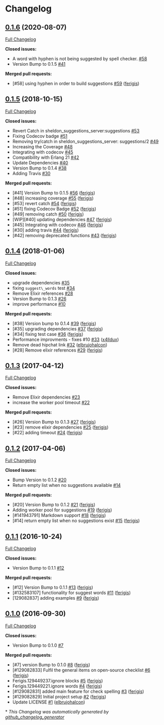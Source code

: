 # Changelog

## [0.1.6](https://github.com/inaka/sheldon/tree/0.1.6) (2020-08-07)

[Full Changelog](https://github.com/inaka/sheldon/compare/0.1.5...0.1.6)

**Closed issues:**

- A word with hyphen is not being suggested by spell checker. [\#58](https://github.com/inaka/sheldon/issues/58)
- Version Bump to 0.1.5 [\#41](https://github.com/inaka/sheldon/issues/41)

**Merged pull requests:**

- \[\#58\] using hyphen in order to build suggestions [\#59](https://github.com/inaka/sheldon/pull/59) ([ferigis](https://github.com/ferigis))

## [0.1.5](https://github.com/inaka/sheldon/tree/0.1.5) (2018-10-15)

[Full Changelog](https://github.com/inaka/sheldon/compare/0.1.4...0.1.5)

**Closed issues:**

- Revert Catch in sheldon\_suggestions\_server:suggestions [\#53](https://github.com/inaka/sheldon/issues/53)
- Fixing Codecov badge [\#51](https://github.com/inaka/sheldon/issues/51)
- Removing try/catch in sheldon\_suggestions\_server: suggestions/2 [\#49](https://github.com/inaka/sheldon/issues/49)
- Increasing the Coverage [\#48](https://github.com/inaka/sheldon/issues/48)
- Integrating with codecov [\#45](https://github.com/inaka/sheldon/issues/45)
- Compatibility with Erlang 21 [\#42](https://github.com/inaka/sheldon/issues/42)
- Update Dependencies [\#40](https://github.com/inaka/sheldon/issues/40)
- Version Bump to 0.1.4 [\#38](https://github.com/inaka/sheldon/issues/38)
- Adding Travis [\#30](https://github.com/inaka/sheldon/issues/30)

**Merged pull requests:**

- \[\#41\] Version Bump to 0.1.5 [\#56](https://github.com/inaka/sheldon/pull/56) ([ferigis](https://github.com/ferigis))
- \[\#48\] increasing coverage [\#55](https://github.com/inaka/sheldon/pull/55) ([ferigis](https://github.com/ferigis))
- \[\#53\] revert catch [\#54](https://github.com/inaka/sheldon/pull/54) ([ferigis](https://github.com/ferigis))
- \[\#51\] fixing Codecov Badge [\#52](https://github.com/inaka/sheldon/pull/52) ([ferigis](https://github.com/ferigis))
- \[\#49\] removing catch [\#50](https://github.com/inaka/sheldon/pull/50) ([ferigis](https://github.com/ferigis))
- \[WIP\]\[\#40\] updating dependencies [\#47](https://github.com/inaka/sheldon/pull/47) ([ferigis](https://github.com/ferigis))
- \[\#45\] Integrating with codecov [\#46](https://github.com/inaka/sheldon/pull/46) ([ferigis](https://github.com/ferigis))
- \[\#30\] adding travis [\#44](https://github.com/inaka/sheldon/pull/44) ([ferigis](https://github.com/ferigis))
- \[\#42\] removing deprecated functions [\#43](https://github.com/inaka/sheldon/pull/43) ([ferigis](https://github.com/ferigis))

## [0.1.4](https://github.com/inaka/sheldon/tree/0.1.4) (2018-01-06)

[Full Changelog](https://github.com/inaka/sheldon/compare/0.1.3...0.1.4)

**Closed issues:**

- upgrade dependencies [\#35](https://github.com/inaka/sheldon/issues/35)
- fixing `suggest\_words` test [\#34](https://github.com/inaka/sheldon/issues/34)
- Remove Elixir references [\#28](https://github.com/inaka/sheldon/issues/28)
- Version Bump to 0.1.3 [\#26](https://github.com/inaka/sheldon/issues/26)
- improve performance [\#10](https://github.com/inaka/sheldon/issues/10)

**Merged pull requests:**

- \[\#38\] Version bump to 0.1.4 [\#39](https://github.com/inaka/sheldon/pull/39) ([ferigis](https://github.com/ferigis))
- \[\#35\] upgrading dependencies [\#37](https://github.com/inaka/sheldon/pull/37) ([ferigis](https://github.com/ferigis))
- \[\#34\] fixing test case [\#36](https://github.com/inaka/sheldon/pull/36) ([ferigis](https://github.com/ferigis))
- Performance improvments - fixes \#10 [\#33](https://github.com/inaka/sheldon/pull/33) ([x4lldux](https://github.com/x4lldux))
- Remove dead hipchat link [\#32](https://github.com/inaka/sheldon/pull/32) ([elbrujohalcon](https://github.com/elbrujohalcon))
- \[\#28\] Remove elixir references [\#29](https://github.com/inaka/sheldon/pull/29) ([ferigis](https://github.com/ferigis))

## [0.1.3](https://github.com/inaka/sheldon/tree/0.1.3) (2017-04-12)

[Full Changelog](https://github.com/inaka/sheldon/compare/0.1.2...0.1.3)

**Closed issues:**

- Remove Elixir dependencies [\#23](https://github.com/inaka/sheldon/issues/23)
- increase the worker pool timeout [\#22](https://github.com/inaka/sheldon/issues/22)

**Merged pull requests:**

- \[\#26\] Version Bump to 0.1.3 [\#27](https://github.com/inaka/sheldon/pull/27) ([ferigis](https://github.com/ferigis))
- \[\#23\] remove elixir dependencies [\#25](https://github.com/inaka/sheldon/pull/25) ([ferigis](https://github.com/ferigis))
- \[\#22\] adding timeout [\#24](https://github.com/inaka/sheldon/pull/24) ([ferigis](https://github.com/ferigis))

## [0.1.2](https://github.com/inaka/sheldon/tree/0.1.2) (2017-04-06)

[Full Changelog](https://github.com/inaka/sheldon/compare/0.1.1...0.1.2)

**Closed issues:**

- Bump Version to 0.1.2 [\#20](https://github.com/inaka/sheldon/issues/20)
- Return empty list when no suggestions available [\#14](https://github.com/inaka/sheldon/issues/14)

**Merged pull requests:**

- \[\#20\] Version Bump to 0.1.2 [\#21](https://github.com/inaka/sheldon/pull/21) ([ferigis](https://github.com/ferigis))
- Adding worker pool for suggestions [\#19](https://github.com/inaka/sheldon/pull/19) ([ferigis](https://github.com/ferigis))
- \[\#141943791\] Markdown support [\#18](https://github.com/inaka/sheldon/pull/18) ([ferigis](https://github.com/ferigis))
- \[\#14\] return empty list when no suggestions exist [\#15](https://github.com/inaka/sheldon/pull/15) ([ferigis](https://github.com/ferigis))

## [0.1.1](https://github.com/inaka/sheldon/tree/0.1.1) (2016-10-24)

[Full Changelog](https://github.com/inaka/sheldon/compare/0.1.0...0.1.1)

**Closed issues:**

- Version Bump to 0.1.1 [\#12](https://github.com/inaka/sheldon/issues/12)

**Merged pull requests:**

- \[\#12\] Version Bump to 0.1.1 [\#13](https://github.com/inaka/sheldon/pull/13) ([ferigis](https://github.com/ferigis))
- \[\#132583107\] functionality for suggest words [\#11](https://github.com/inaka/sheldon/pull/11) ([ferigis](https://github.com/ferigis))
- \[129082837\] adding examples [\#9](https://github.com/inaka/sheldon/pull/9) ([ferigis](https://github.com/ferigis))

## [0.1.0](https://github.com/inaka/sheldon/tree/0.1.0) (2016-09-30)

[Full Changelog](https://github.com/inaka/sheldon/compare/dc9080998cbcea1eb36267e481225429a674ee3d...0.1.0)

**Closed issues:**

- Version Bump to 0.1.0 [\#7](https://github.com/inaka/sheldon/issues/7)

**Merged pull requests:**

- \[\#7\] version Bump to 0.1.0 [\#8](https://github.com/inaka/sheldon/pull/8) ([ferigis](https://github.com/ferigis))
- \[\#129082833\] Fulfil the general items on open-source checklist [\#6](https://github.com/inaka/sheldon/pull/6) ([ferigis](https://github.com/ferigis))
- Ferigis.129449237.ignore blocks [\#5](https://github.com/inaka/sheldon/pull/5) ([ferigis](https://github.com/ferigis))
- Ferigis.129449221.ignore words [\#4](https://github.com/inaka/sheldon/pull/4) ([ferigis](https://github.com/ferigis))
- \[\#129082831\] added main feature for check spelling [\#3](https://github.com/inaka/sheldon/pull/3) ([ferigis](https://github.com/ferigis))
- \[\#129082829\] Initial project setup [\#2](https://github.com/inaka/sheldon/pull/2) ([ferigis](https://github.com/ferigis))
- Update LICENSE [\#1](https://github.com/inaka/sheldon/pull/1) ([elbrujohalcon](https://github.com/elbrujohalcon))



\* *This Changelog was automatically generated by [github_changelog_generator](https://github.com/github-changelog-generator/github-changelog-generator)*
